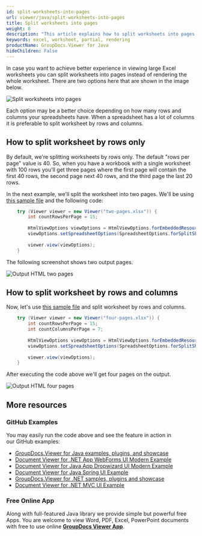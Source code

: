 ```yaml
---
id: split-worksheets-into-pages
url: viewer/java/split-worksheets-into-pages
title: Split worksheets into pages
weight: 8
description: "This article explains how to split worksheets into pages when viewing Spreadsheets with GroupDocs.Viewer within your Java applications."
keywords: excel, worksheet, partial, rendering
productName: GroupDocs.Viewer for Java
hideChildren: False
---
```


In case you want to achieve better experience in viewing large Excel worksheets you can split worksheets into pages instead of rendering the whole worksheet. There are two options here that are shown in the image below.

![Split worksheets into pages](viewer/java/images/split-worksheets-into-pages/split-by-rows-and-split-by-rows-and-columns.png)

Each option may be a better choice depending on how many rows and columns your spreadsheets have. When a spreadsheet has a lot of columns it is preferable to split worksheet by rows and columns.

## How to split worksheet by rows only

By default, we're splitting worksheets by rows only. The default "rows per page" value is 40. So, when you have a workbook with a single worksheet with 100 rows you'll get three pages where the first page will contain the first 40 rows, the second page next 40 rows, and the third page the last 20 rows.

In the next example, we'll split the worksheet into two pages. We'll be using [this sample file](viewer/java/sample-files/split-worksheets-into-pages/two-pages.xlsx) and the following code:

```java
    try (Viewer viewer = new Viewer("two-pages.xlsx")) {
        int countRowsPerPage = 15;
    
        HtmlViewOptions viewOptions = HtmlViewOptions.forEmbeddedResources();
        viewOptions.setSpreadsheetOptions(SpreadsheetOptions.forSplitSheetIntoPages(countRowsPerPage));
    
        viewer.view(viewOptions);
    }
```

The following screenshot shows two output pages.

![Output HTML two pages](viewer/java/images/split-worksheets-into-pages/output-html-two-pages.png)

## How to split worksheet by rows and columns

Now, let's use [this sample file](viewer/java/sample-files/split-worksheets-into-pages/four-pages.xlsx) and split worksheet by rows and columns.

```java
    try (Viewer viewer = new Viewer("four-pages.xlsx")) {
        int countRowsPerPage = 15;
        int countColumnsPerPage = 7;
    
        HtmlViewOptions viewOptions = HtmlViewOptions.forEmbeddedResources();
        viewOptions.setSpreadsheetOptions(SpreadsheetOptions.forSplitSheetIntoPages(countRowsPerPage, countColumnsPerPage));
    
        viewer.view(viewOptions);
    }
```

After executing the code above we'll get four pages on the output.

![Output HTML four pages](viewer/java/images/split-worksheets-into-pages/output-html-four-pages.png)

## More resources
### GitHub Examples
You may easily run the code above and see the feature in action in our GitHub examples:
*   [GroupDocs.Viewer for Java examples, plugins, and showcase](https://github.com/groupdocs-viewer/GroupDocs.Viewer-for-Java)
*   [Document Viewer for .NET App WebForms UI Modern Example](https://github.com/groupdocs-viewer/GroupDocs.Viewer-for-.NET-WebForms)    
*   [Document Viewer for Java App Dropwizard UI Modern Example](https://github.com/groupdocs-viewer/GroupDocs.Viewer-for-Java-Dropwizard)    
*   [Document Viewer for Java Spring UI Example](https://github.com/groupdocs-viewer/GroupDocs.Viewer-for-Java-Spring)
*   [GroupDocs.Viewer for .NET samples, plugins and showcase](https://github.com/groupdocs-viewer/GroupDocs.Viewer-for-.NET)
*   [Document Viewer for .NET MVC UI Example](https://github.com/groupdocs-viewer/GroupDocs.Viewer-for-Java-MVC)     

### Free Online App
Along with full-featured Java library we provide simple but powerful free Apps.
You are welcome to view Word, PDF, Excel, PowerPoint documents with free to use online **[GroupDocs Viewer App](https://products.groupdocs.app/viewer)**.